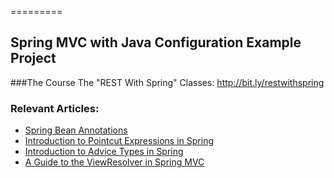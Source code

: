 =========

## Spring MVC with Java Configuration Example Project

###The Course
The "REST With Spring" Classes: http://bit.ly/restwithspring

### Relevant Articles: 
- [Spring Bean Annotations](http://www.baeldung.com/spring-bean-annotations)
- [Introduction to Pointcut Expressions in Spring](http://www.baeldung.com/spring-aop-pointcut-tutorial)
- [Introduction to Advice Types in Spring](http://www.baeldung.com/spring-aop-advice-tutorial)
- [A Guide to the ViewResolver in Spring MVC](http://www.baeldung.com/spring-mvc-view-resolver-tutorial)
